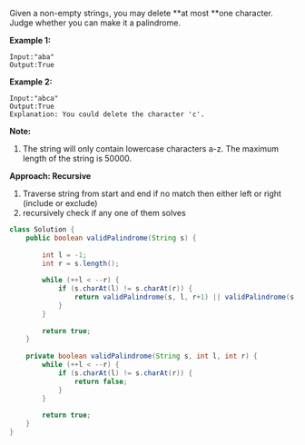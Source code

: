 Given a non-empty string`s`, you may delete **at most **one character. Judge whether you can make it a palindrome.

**Example 1:**

```
Input:"aba"
Output:True
```

**Example 2:**

```
Input:"abca"
Output:True
Explanation: You could delete the character 'c'.
```

**Note:**

1. The string will only contain lowercase characters a-z. The maximum length of the string is 50000.

**Approach: Recursive**

1. Traverse string from start and end if no match then either left or right \(include  or exclude\)
2. recursively check if any one of them solves

```java
class Solution {
    public boolean validPalindrome(String s) {
        
        int l = -1;
        int r = s.length();
        
        while (++l < --r) {
            if (s.charAt(l) != s.charAt(r)) {
                return validPalindrome(s, l, r+1) || validPalindrome(s, l-1, r);
            }
        }
        
        return true;
    }
    
    private boolean validPalindrome(String s, int l, int r) {
        while (++l < --r) {
            if (s.charAt(l) != s.charAt(r)) {
                return false;
            }
        }
        
        return true;
    }
}
```



